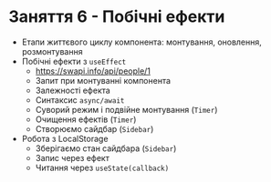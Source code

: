 # Заняття 6 - Побічні ефекти

- Етапи життєвого циклу компонента: монтування, оновлення, розмонтування
- Побічні ефекти з `useEffect`
  - https://swapi.info/api/people/1
  - Запит при монтуванні компонента
  - Залежності ефекта
  - Синтаксис `async/await`
  - Суворий режим і подвійне монтування (`Timer`)
  - Очищення ефектів (`Timer`)
  - Створюємо сайдбар (`Sidebar`)
- Робота з LocalStorage
  - Зберігаємо стан сайдбара (`Sidebar`)
  - Запис через ефект
  - Читання через `useState(callback)`
